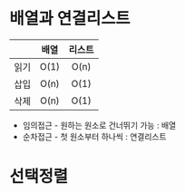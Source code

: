 # 배열과 연결리스트

||배열|리스트|
|:---:|:---:|:---:|
|읽기|O(1)|O(n)|
|삽입|O(n)|O(1)|
|삭제|O(n)|O(1)|


* 임의접근 - 원하는 원소로 건너뛰기 가능 : 배열
* 순차접근 - 첫 원소부터 하나씩 : 연결리스트


# 선택정렬

